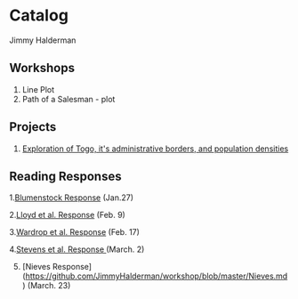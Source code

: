 # Catalog

Jimmy Halderman

## Workshops

1. Line Plot
2. Path of a Salesman - plot

## Projects 
1. [Exploration of Togo, it's administrative borders, and population densities](https://github.com/JimmyHalderman/workshop/blob/master/Project1deliverable.md)

## Reading Responses

1.[Blumenstock Response](https://github.com/JimmyHalderman/workshop/blob/master/Blumenstock.md) (Jan.27)

2.[Lloyd et al. Response](https://github.com/JimmyHalderman/workshop/blob/master/Lloyd.md) (Feb. 9)

3.[Wardrop et al. Response](https://github.com/JimmyHalderman/workshop/blob/master/Wardrop.md) (Feb. 17)

4.[Stevens et al. Response ](https://github.com/JimmyHalderman/workshop/blob/master/Stevens.md) (March. 2)

5. [Nieves Response] (https://github.com/JimmyHalderman/workshop/blob/master/Nieves.md) (March. 23)
